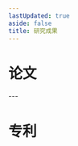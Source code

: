 ```yaml
---
lastUpdated: true
aside: false
title: 研究成果
---
```

<script setup>
import TimeLine from '@theme/components/PublicationsTimeLine.vue'
import PublicationPatents from '@theme/components/PublicationPatents.vue'

</script>

<BackTop/>

# 论文
<ClientOnly>
<TimeLine/>
</ClientOnly>
---

# 专利

<PublicationPatents/>
